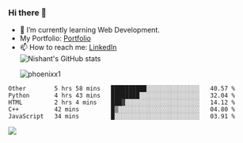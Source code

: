 ### Hi there 👋

<!--
**phoenixx1/phoenixx1** is a ✨ _special_ ✨ repository because its `README.md` (this file) appears on your GitHub profile.

Here are some ideas to get you started:

- 🔭 I’m currently working on ...
- 🌱 I’m currently learning ...
- 👯 I’m looking to collaborate on ...
- 🤔 I’m looking for help with ...
- 💬 Ask me about ...
- 📫 How to reach me: ...
- 😄 Pronouns: ...
- ⚡ Fun fact: ...
-->
- 🌱 I’m currently learning Web Development.
- My Portfolio: [Portfolio](https://phoenixx1.github.io/)
- 📫 How to reach me: [LinkedIn](https://www.linkedin.com/in/nishant-saxena-2609/)  
![Nishant's GitHub stats](https://github-readme-stats.vercel.app/api?username=phoenixx1&count_private=true)<p><img align="center" src="https://github-readme-streak-stats.herokuapp.com/?user=phoenixx1&" alt="phoenixx1" /></p>  
<!--START_SECTION:waka-->
```text
Other        5 hrs 58 mins   ██████████░░░░░░░░░░░░░░░   40.57 % 
Python       4 hrs 43 mins   ████████░░░░░░░░░░░░░░░░░   32.04 % 
HTML         2 hrs 4 mins    ███▓░░░░░░░░░░░░░░░░░░░░░   14.12 % 
C++          42 mins         █▒░░░░░░░░░░░░░░░░░░░░░░░   04.80 % 
JavaScript   34 mins         █░░░░░░░░░░░░░░░░░░░░░░░░   03.91 % 
```
<!--END_SECTION:waka-->

![](https://komarev.com/ghpvc/?username=phoenixx1&style=plastic)

<!-- ![Visitor Count](https://profile-counter.glitch.me/phoenixx1/count.svg) -->
